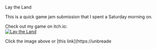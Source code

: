 Lay the Land

This is a quick game jam submission that I spent a Saturday morning on. 

Check out my game on itch.io:  
[![Lay the Land](https://img.itch.zone/aW1hZ2UvMzY4MTM1MC8yMjA1OTgxOC5wbmc=/original/5CxUIb.png)](https://unbreaded.itch.io/lay-the-land)

Click the image above or [this link](https://unbreade
